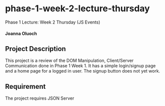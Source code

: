 # phase-1-week-2-lecture-thursday
Phase 1 Lecture: Week 2 Thursday (JS Events)
#### Joanna Oluoch

## Project Description
  This project is a review of the DOM Manipulation, Client/Server Communication done in Phase 1 Week 1. It has a simple login/signup page and a home page for a logged in user. The signup button does not yet work.
 
 ## Requirement
  The project requires JSON Server
